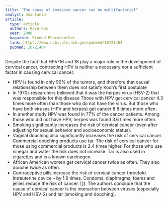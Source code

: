 ```yaml
---
title: "The cause of invasive cancer can be multifactorial"
analyst: amantonio
article:
  type: article
  authors: Haverkos
  year: 2000
  magazine: Biomed Pharmacother
  link: https://www.ncbi.nlm.nih.gov/pubmed/10721464
  pubmed: 10721464
---
```


Despite the fact that HPV-16 and 18 play a major role in the development of cervical cancer, contracting HPV is neither a necessary nor a sufficient factor in causing cervical cancer.
- HPV is found in only 90% of the tumors, and therefore that causal relationship between them does not satisfy Koch’s first postulate
- in 1970s researchers believed that it was the herpes virus (HSV-2) that was responsible for this disease
Those with HPV get cervical cancer 4.3 times more often than those who do not have the virus. But those who have both viruses (HPV and herpes) get cancer 8.8 times more often.
- In another study HPV was found in 77% of the cancer patients. Among those who did not have HPV, herpes was found 3.6 times more often.
- Smoking significantly increases the risk of cervical cancer (even after adjusting for sexual behavior and socioeconomic status).
- Vaginal douching also significantly increases the risk of cervical cancer. Commercial douching products use tar. The risk of cervical cancer for those using commercial products is 2.4 times higher. For those who use vinegar and water the risk does not increase. Tar is also used in cigarettes and is a known carcinogen.
- African American women get cervical cancer twice as often. They also douche twice as often.
- Contraceptive pills increase the risk of cervical cancer threefold. Intrauterine device – by 1.6 times. Condoms, diaphragms, foams and jellies reduce the risk of cancer. [[1]](https://www.ncbi.nlm.nih.gov/pubmed/25081657).
The authors conclude that the cause of cervical cancer is the interaction between viruses (especially HPV and HSV-2) and tar (smoking and douching).
